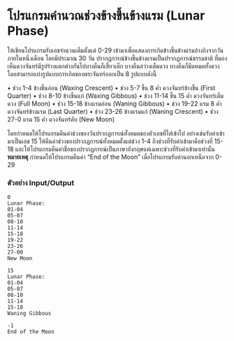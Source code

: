# โปรแกรมคำนวณช่วงข้างขึ้นข้างแรม (Lunar Phase) 

ให้เขียนโปรแกรมรับเลขจำนวนเต็มตั้งแต่ 0-29 เข้ามาเพื่อแสดงการเกิดข้างขึ้นข้างแรมอ้างอิงจากวันภายในหนึ่งเดือน โดยมีประมาณ 30 วัน 
ปรากฎการณ์ข้างขึ้นข้างแรมเป็นปรากฏการณ์ธรรมชาติ ที่มองเห็นดวงจันทร์มีรูปร่างแตกต่างกันไปบางคืนก็เสี้ยวเล็ก บางคืนสว่างเต็มดวง 
บางคืนก็มืดหมดทั้งดวง โดยสามารถแบ่งรูปแบบการเกิดของพระจันทร์ออกเป็น 8 รูปแบบดังนี้

•	ช่วง 1-4 ข้างขึ้นอ่อน (Waxing Crescent)
•	ช่วง 5-7 ขึ้น 8 ค่ำ ดวงจันทร์ข้างขึ้น (First Quarter)
•	ช่วง 8-10 ข้างขึ้นแก่ (Waxing Gibbous)
•	ช่วง 11-14 ขึ้น 15 ค่ำ ดวงจันทร์เต็มดวง (Full Moon)
•	ช่วง 15-18 ข้างแรมอ่อน (Waning Gibbous)
•	ช่วง 19-22 แรม 8 ค่ำ ดวงจันทร์ข้างแรม (Last Quarter)
•	ช่วง 23-26 ข้างแรมแก่ (Waning Crescent)
•	ช่วง 27-0 แรม 15 ค่ำ ดวงจันทร์ดับ (New Moon)

โดยกำหนดให้โปรแกรมคืนค่าช่วงของวันปรากฎการณ์ทั้งหมดของตัวเลขที่ใส่เข้าไป อย่างเช่นรับค่าเข้ามาเป็นเลข 15 
ให้คืนค่าช่วงของปรากฏการณ์ทั้งหมดตั้งแต่ช่วง 1-4 ถึงช่วงที่รับค่าเข้ามาคือช่วงที่ 15-18 และให้โปรแกรมคืนค่าชื่อของปรากฏการณ์เป็นภาษาอังกฤษแค่เฉพาะช่วงที่รับค่าเข้ามาเท่านั้น
**หมายเหตุ** กำหนดให้โปรแกรมคืนค่า “End of the Moon” เมื่อโปรแกรมรับค่านอกเหนือจาก 0-29

### **ตัวอย่าง** **Input/Output**

```
0
Lunar Phase:
01-04
05-07
08-10
11-14
15-18
19-22
23-26
27-00
New Moon
```

```
15
Lunar Phase:
01-04
05-07
08-10
11-14
15-18
Waning Gibbous
```

```
-1
End of the Moon
```
